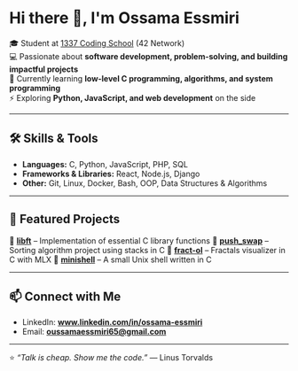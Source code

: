 # Hi there 👋, I'm Ossama Essmiri  

🎓 Student at [1337 Coding School](https://1337.ma) (42 Network)  
💻 Passionate about **software development, problem-solving, and building impactful projects**  
🌱 Currently learning **low-level C programming, algorithms, and system programming**  
⚡ Exploring **Python, JavaScript, and web development** on the side  

---

## 🛠️ Skills & Tools  
- **Languages:** C, Python, JavaScript, PHP, SQL  
- **Frameworks & Libraries:** React, Node.js, Django  
- **Other:** Git, Linux, Docker, Bash, OOP, Data Structures & Algorithms  

---

## 📂 Featured Projects  
🔹 [**libft**](https://github.com/ESSMIRI20/Libft) – Implementation of essential C library functions
🔹 [**push_swap**](https://github.com/ESSMIRI20/push_swap) – Sorting algorithm project using stacks in C
🔹 [**fract-ol**](https://github.com/ESSMIRI20/fract_ol) – Fractals visualizer in C with MLX
🔹 [**minishell**](https://github.com/ESSMIRI20/minishell) – A small Unix shell written in C 

---

## 📫 Connect with Me  
- LinkedIn: **www.linkedin.com/in/ossama-essmiri**
- Email: **oussamaessmiri65@gmail.com**

---

⭐️ *“Talk is cheap. Show me the code.”* — Linus Torvalds  
